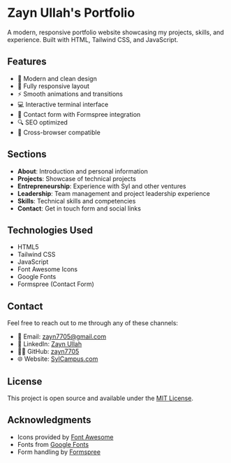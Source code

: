 # Zayn Ullah's Portfolio

A modern, responsive portfolio website showcasing my projects, skills, and experience. Built with HTML, Tailwind CSS, and JavaScript.

## Features

- 🎨 Modern and clean design
- 📱 Fully responsive layout
- ⚡ Smooth animations and transitions
- 💻 Interactive terminal interface
- 📝 Contact form with Formspree integration
- 🔍 SEO optimized
- 🎯 Cross-browser compatible

## Sections

- **About**: Introduction and personal information
- **Projects**: Showcase of technical projects
- **Entrepreneurship**: Experience with Syl and other ventures
- **Leadership**: Team management and project leadership experience
- **Skills**: Technical skills and competencies
- **Contact**: Get in touch form and social links

## Technologies Used

- HTML5
- Tailwind CSS
- JavaScript
- Font Awesome Icons
- Google Fonts
- Formspree (Contact Form)

## Contact

Feel free to reach out to me through any of these channels:

- 📧 Email: [zayn7705@gmail.com](mailto:zayn7705@gmail.com)
- 💼 LinkedIn: [Zayn Ullah](https://www.linkedin.com/in/zaynullah)
- 👨‍💻 GitHub: [zayn7705](https://github.com/zayn7705)
- 🌐 Website: [SylCampus.com](https://sylcampus.com)

## License

This project is open source and available under the [MIT License](LICENSE).

## Acknowledgments

- Icons provided by [Font Awesome](https://fontawesome.com)
- Fonts from [Google Fonts](https://fonts.google.com)
- Form handling by [Formspree](https://formspree.io)
